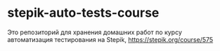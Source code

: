 # stepik-auto-tests-course
Это репозиторий для хранения домашних работ по курсу автоматизация тестирования на Stepik,
https://stepik.org/course/575
